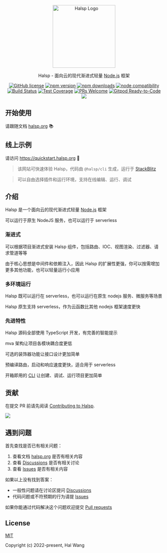 <p align="center">
  <a href="https://halsp.org/" target="blank"><img src="https://halsp.org/images/logo.png" alt="Halsp Logo" width="200"/></a>
</p>

<p align="center">Halsp - 面向云的现代渐进式轻量 <a href="http://nodejs.org" target="_blank">Node.js</a> 框架</p>
<p align="center">
    <a href="https://github.com/hishprorg/numquam-cum/blob/main/LICENSE" target="_blank"><img src="https://img.shields.io/badge/license-MIT-blue.svg" alt="GitHub license" /></a>
    <a href=""><img src="https://img.shields.io/npm/v/@hishprorg/numquam-cum.svg" alt="npm version"></a>
    <a href=""><img src="https://badgen.net/npm/dt/@hishprorg/numquam-cum" alt="npm downloads"></a>
    <a href="https://nodejs.org/en/about/releases/"><img src="https://img.shields.io/node/v/@hishprorg/numquam-cum.svg" alt="node compatibility"></a>
    <a href="#"><img src="https://github.com/hishprorg/numquam-cum/actions/workflows/test.yml/badge.svg?branch=main" alt="Build Status"></a>
    <a href="https://codecov.io/gh/hishprorg/numquam-cum/branch/main"><img src="https://img.shields.io/codecov/c/github/hishprorg/numquam-cum/main.svg" alt="Test Coverage"></a>
    <a href="https://github.com/hishprorg/numquam-cum/pulls"><img src="https://img.shields.io/badge/PRs-welcome-brightgreen.svg" alt="PRs Welcome"></a>
    <a href="https://gitpod.io/#https://github.com/hishprorg/numquam-cum"><img src="https://img.shields.io/badge/Gitpod-Ready--to--Code-blue?logo=gitpod" alt="Gitpod Ready-to-Code"></a>
    <a href="https://paypal.me/ihalwang" target="_blank"><img src="https://img.shields.io/badge/Donate-PayPal-ff3f59.svg"/></a>
</p>

## 开始使用

请跟随文档 [halsp.org](https://halsp.org) 📚

## 线上示例

请访问 <https://quickstart.halsp.org> 🌈

> 该网站可快速体验 Halsp，代码由 `@halsp/cli` 生成，运行于 [StackBlitz](https://stackblitz.com)

> 可以自由选择插件和运行环境，支持在线编辑、运行、调试

## 介绍

<!--intro-->

Halsp 是一个面向云的现代渐进式轻量 <a href="http://nodejs.org" target="_blank">Node.js</a> 框架

可以运行于原生 NodeJS 服务，也可以运行于 serverless

### 渐进式

可以根据项目渐进式安装 Halsp 组件，包括路由、IOC、视图渲染、过滤器、请求管道等等

由于核心思想是中间件和依赖注入，因此 Halsp 的扩展性更强，你可以按需增加更多其他功能，也可以轻量运行小应用

### 多环境运行

Halsp 既可以运行在 serverless，也可以运行在原生 nodejs 服务、微服务等场景

Halsp 原生支持 serverless，作为云函数比其他 nodejs 框架速度更快

### 先进特性

Halsp 源码全部使用 TypeScript 开发，有完善的智能提示

mva 架构让项目各模块耦合度更低

可选的装饰器功能让接口设计更加简单

预编译路由，启动和响应速度更快，适合用于 serverless

开箱即用的 [CLI](https://github.com/halsp/cli) 让创建、调试、运行项目更加简单

<!--intro-end-->

## 贡献

在提交 PR 前请先阅读 [Contributing to Halsp](https://github.com/hishprorg/numquam-cum/blob/main/CONTRIBUTING.md).

<a href="https://github.com/hishprorg/numquam-cum/graphs/contributors">
  <img src="https://contrib.rocks/image?repo=hishprorg/numquam-cum" />
</a>

## 遇到问题

首先查找是否已有相关问题：

1. 查看文档 [halsp.org](https://halsp.org) 是否有相关内容
2. 查看 [Discussions](https://github.com/hishprorg/numquam-cum/discussions) 是否有相关讨论
3. 查看 [Issues](https://github.com/hishprorg/numquam-cum/issues) 是否有相关内容

如果以上没有找到答案：

- 一般性问题请在讨论区提问 [Discussions](https://github.com/hishprorg/numquam-cum/discussions)
- 代码问题或不符预期的行为请提 [Issues](https://github.com/hishprorg/numquam-cum/issues)

如果你能通过代码解决这个问题欢迎提交 [Pull requests](https://github.com/hishprorg/numquam-cum/pulls)

## License

[MIT](https://opensource.org/licenses/MIT)

Copyright (c) 2022-present, Hal Wang
